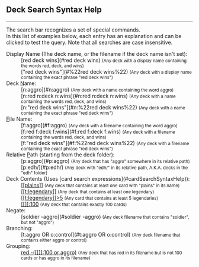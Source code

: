 ## Deck Search Syntax Help
-----
The search bar recognizes a set of special commands.<br>
In this list of examples below, each entry has an explanation and can be clicked to test the query. Note that all
searches are case insensitive.
<dl>
<dt>Display Name (The deck name, or the filename if the deck name isn't set):</dt>
<dd>[red deck wins](#red deck wins) <small>(Any deck with a display name containing the words red, deck, and wins)</small></dd>
<dd>["red deck wins"](#%22red deck wins%22) <small>(Any deck with a display name containing the exact phrase "red deck wins")</small></dd>

<dt>Deck <u>N</u>ame:</dt>
<dd>[n:aggro](#n:aggro) <small>(Any deck with a name containing the word aggro)</small></dd>
<dd>[n:red n:deck n:wins](#n:red n:deck n:wins) <small>(Any deck with a name containing the words red, deck, and wins)</small></dd>
<dd>[n:"red deck wins"](#n:%22red deck wins%22) <small>(Any deck with a name containing the exact phrase "red deck wins")</small></dd>

<dt><u>F</u>ile Name:</dt>
<dd>[f:aggro](#f:aggro) <small>(Any deck with a filename containing the word aggro)</small></dd>
<dd>[f:red f:deck f:wins](#f:red f:deck f:wins) <small>(Any deck with a filename containing the words red, deck, and wins)</small></dd>
<dd>[f:"red deck wins"](#f:%22red deck wins%22) <small>(Any deck with a filename containing the exact phrase "red deck wins")</small></dd>

<dt>Relative <u>P</u>ath (starting from the deck folder):</dt>
<dd>[p:aggro](#p:aggro) <small>(Any deck that has "aggro" somewhere in its relative path)</small></dd>
<dd>[p:edh/](#p:edh/) <small>(Any deck with "edh/" in its relative path, A.K.A. decks in the "edh" folder)</small></dd>

<dt>Deck Contents (Uses [card search expressions](#cardSearchSyntaxHelp)):</dt>
<dd><a href="#[[plains]]">[[plains]]</a> <small>(Any deck that contains at least one card with "plains" in its name)</small></dd>
<dd><a href="#[[t:legendary]]">[[t:legendary]]</a> <small>(Any deck that contains at least one legendary)</small></dd>
<dd><a href="#[[t:legendary]]>5">[[t:legendary]]>5</a> <small>(Any card that contains at least 5 legendaries)</small></dd>
<dd><a href="#[[]]:100">[[]]:100</a> <small>(Any deck that contains exactly 100 cards)</small></dd>

<dt>Negate:</dt>
<dd>[soldier -aggro](#soldier -aggro) <small>(Any deck filename that contains "soldier", but not "aggro")</small></dd>

<dt>Branching:</dt>
<dd>[t:aggro OR o:control](#t:aggro OR o:control) <small>(Any deck filename that contains either aggro or control)</small></dd>

<dt>Grouping:</dt>
<dd><a href="#red -([[]]:100 or aggro)">red -([[]]:100 or aggro)</a> <small>(Any deck that has red in its filename but is not 100 cards or has aggro in its filename)</small></dd>

</dl>
